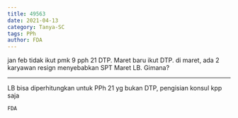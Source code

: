 ```yaml
---
title: 49563
date: 2021-04-13
category: Tanya-SC
tags: PPh
author: FDA
---
```


jan feb tidak ikut pmk 9 pph 21 DTP. Maret baru ikut DTP. di maret, ada 2 karyawan resign menyebabkan SPT Maret LB. Gimana?

---

LB bisa diperhitungkan untuk PPh 21 yg bukan DTP, pengisian konsul kpp saja

`FDA`

